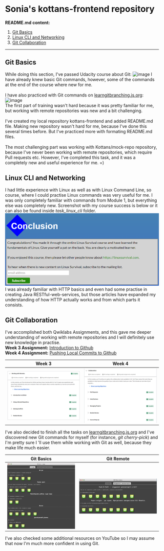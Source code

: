 # Sonia's kottans-frontend repository
**README.md content:**
1. [Git Basics](#git-basics)
2. [Linux CLI and Networking](#linux-cli-and-networking)
3. [Git Collaboration](#git-collaboration)
---
## Git Basics
While doing this section, I've passed Udacity course about Git:
![image](https://user-images.githubusercontent.com/93663923/180432891-c96781e6-d369-4f96-8c52-b8823bce21a6.png)
I have already knew basic Git commands, however, some of the commands at the end of the course where new for me.\
\
I have also practiced with Git commands on [learngitbranching.js.org](https://learngitbranching.js.org/):
![image](https://user-images.githubusercontent.com/93663923/180433522-15d148c3-89ff-4f33-8af1-2d4bafd8613b.png)
\
The first part of training wasn't hard because it was pretty familiar for me, but working with remote repositories was new and a bit challenging.\
\
I've created my local repository kottans-frontend and added README.md file. Making new repository wasn't hard for me, because I've done this several times before. But I've practiced more with formating README.md files.\
\
The most challenging part was working with Kottans/mock-repo repository, because I've never been working with remote repositories, which require Pull requests etc. However, I've completed this task, and it was a completely new and useful experience for me. =)

## Linux CLI and Networking
I had little experience with Linux as well as with Linux Command Line, so course, where I could practise Linux commands was very useful for me. I was only completely familiar with commands from Module 1, but everything else was completely new. Screenshot with my course success is below or it can also be found inside *task_linux_cli* folder.
![image](task_linux_cli/linux-course.png)
\
I was already familiar with HTTP basics and even had some practise in creating Java RESTful-web-services, but those articles have expanded my understanding of how HTTP actually works and from which parts it consists.

## Git Collaboration

I've accomplished both Qwiklabs Assignments, and this gave me deeper understanding of working with remote repositories and I will definitely use new knowledge in practise.\
**Week 3 Assignment:** [Introduction to Github](https://github.com/SofiiaTrokhymchuk/Intro-to-Github)\
**Week 4 Assignment:** [Pushing Local Commits to Github](https://github.com/SofiiaTrokhymchuk/it-cert-automation-practice)

Week 3                     |  Week 4
:-------------------------:|:-------------------------:
![image](task_git_collaboration/coursera_week3.png)  |  ![image](task_git_collaboration/coursera_week4.png)

I've also decided to finish all the tasks on [learngitbranching.js.org](https://learngitbranching.js.org/) and I've discovered  new Git commands for myself (for instance, *git cherry-pick*) and I'm pretty sure I 'll use them while working with Git as well, because they make life much easier.

Git Basics                  |  Git Remote
:-------------------------:|:-------------------------:
![image](task_git_collaboration/learngit_basics.png)  |  ![image](task_git_collaboration/learngit_remotes.png)

I've also checked some additional resources on YouTube so I may assume that now I'm much more confident in using Git.

